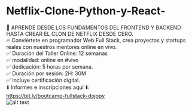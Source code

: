 # Netflix-Clone-Python-y-React-
🚀 APRENDE DESDE LOS FUNDAMENTOS DEL FRONTEND Y BACKEND HASTA CREAR EL CLON DE NETFLIX DESDE CERO. <br/>
🔥 Conviértete en programador Web Full Stack, crea proyectos y startups reales con nuestros mentores online en vivo.  <br/>
✅ Duración del Taller Online: 12 semanas  <br/>
✅ modalidad: online en #vivo  <br/>
✅ dedicación: 5 horas por semana. <br/>
✅ Duración por sesión: 2H: 30M  <br/>
✅ Incluye certificación digital.  <br/>
⬇️ Informes e inscripciones aquí ⬇️:  <br/>
https://bit.ly/bootcamp-fullstack-dojopy
<br/>
![alt text](https://github.com/dojopy/Netflix-Clone-Python-y-React-/blob/main/bootcamp_fullstack_image.png)


